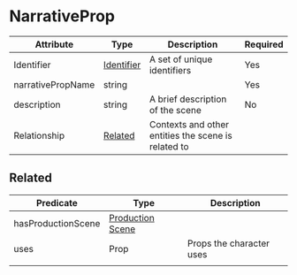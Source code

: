 # NarrativeProp

| Attribute   | Type | Description | Required |
| ----------- | ---- | ----------- | --- |
| Identifier  | [Identifier](../Utility/Identifier.md)   | A set of unique identifiers                   | Yes |
| narrativePropName | string | | Yes |
| description | string | A brief description of the scene | No |
| Relationship | [Related](#Related) | Contexts and other entities the scene is related to


## Related


| Predicate | Type  | Description |
| ---------- | ----------------- | ---- |
| hasProductionScene | [Production Scene](./ProductionScene) | |
| uses | Prop | Props the character uses |
| | | |




